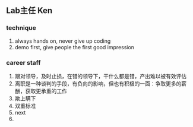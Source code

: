 ## Lab主任 Ken

### technique
1. always hands on, never give up coding
2. demo first, give people the first good impression

### career staff
1. 跟对领导，及时止损，在错的领导下，干什么都是错，产出难以被有效评估
2. 离职是一种谈判的手段，有负向的影响，但也有积极的一面：争取更多的薪酬，获取更承重的工作
3. 欺上瞒下
4. 双重标准
5. next
6.